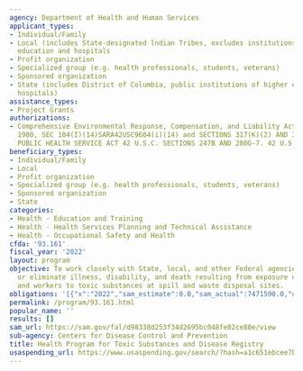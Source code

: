 ```yaml
---
agency: Department of Health and Human Services
applicant_types:
- Individual/Family
- Local (includes State-designated lndian Tribes, excludes institutions of higher
  education and hospitals
- Profit organization
- Specialized group (e.g. health professionals, students, veterans)
- Sponsored organization
- State (includes District of Columbia, public institutions of higher education and
  hospitals)
assistance_types:
- Project Grants
authorizations:
- Comprehensive Environmental Response, Compensation, and Liability Act (CERCLA) of
  1980, SEC 104(I)(14)SARA42USC9604(i)(14) and SECTIONS 317(K)(2) AND 399S OF THE
  PUBLIC HEALTH SERVICE ACT 42 U.S.C. SECTIONS 247B AND 280G-7. 42 U.S.C. &sect; 9604(i).
beneficiary_types:
- Individual/Family
- Local
- Profit organization
- Specialized group (e.g. health professionals, students, veterans)
- Sponsored organization
- State
categories:
- Health - Education and Training
- Health - Health Services Planning and Technical Assistance
- Health - Occupational Safety and Health
cfda: '93.161'
fiscal_year: '2022'
layout: program
objective: To work closely with State, local, and other Federal agencies to reduce
  or eliminate illness, disability, and death resulting from exposure of the public
  and workers to toxic substances at spill and waste disposal sites.
obligations: '[{"x":"2022","sam_estimate":0.0,"sam_actual":7471590.0,"usa_spending_actual":7471590.0},{"x":"2023","sam_estimate":7471590.0,"sam_actual":0.0,"usa_spending_actual":1416625.0},{"x":"2024","sam_estimate":7471590.0,"sam_actual":0.0,"usa_spending_actual":0.0}]'
permalink: /program/93.161.html
popular_name: ''
results: []
sam_url: https://sam.gov/fal/d98338d253f34d2695bc048fe02ce80e/view
sub-agency: Centers for Disease Control and Prevention
title: Health Program for Toxic Substances and Disease Registry
usaspending_url: https://www.usaspending.gov/search/?hash=a1c651ebcee7bff3dc277b0f99aebcca
---
```

